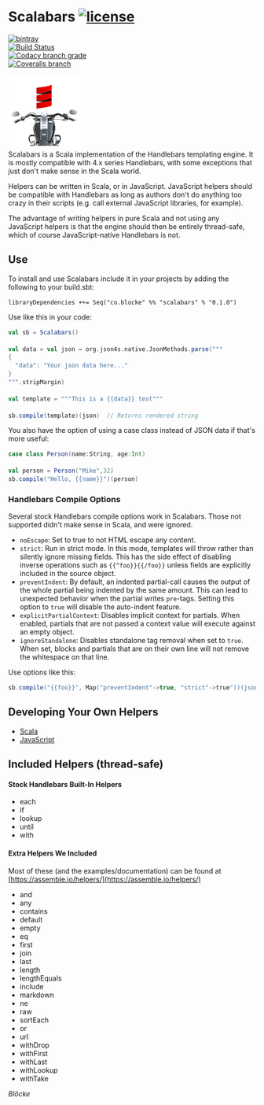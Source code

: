   
# Scalabars [![license](https://img.shields.io/github/license/mashape/apistatus.svg?maxAge=86400)](https://opensource.org/licenses/MIT)  
[![bintray](https://api.bintray.com/packages/blocke/releases/scalabars/images/download.svg)](https://bintray.com/blocke/releases/scalabars/_latestVersion)  
[![Build Status](https://img.shields.io/travis/gzoller/Scalabars.svg?branch=master)](https://travis-ci.org/gzoller/Scalabars)  
[![Codacy branch grade](https://img.shields.io/codacy/grade/9437bb8b88464096b1a848ba0eed8b7d/master.svg?maxAge=2592000)](https://www.codacy.com/app/gzoller/Scalabars?utm_source=github.com&amp;utm_medium=referral&amp;utm_content=gzoller/Scalabars&amp;utm_campaign=Badge_Grade)  
[![Coveralls branch](https://img.shields.io/coveralls/gzoller/Scalabars/master.svg?maxAge=360)](https://coveralls.io/github/gzoller/Scalabars)  
  
 ![scalabars](scalabars.jpg)  
Scalabars is a Scala implementation of the Handlebars templating engine.  It is mostly compatible with  4.x series Handlebars, with some exceptions that just don't make sense in the Scala world.  
  
Helpers can be written in Scala, or in JavaScript.  JavaScript helpers should be compatible with Handlebars as long as authors don't do anything too crazy in their scripts (e.g. call external JavaScript libraries, for example).  
  
The advantage of writing helpers in pure Scala and not using any JavaScript helpers is that the engine should then be entirely thread-safe, which of course JavaScript-native Handlebars is not.  
  
## Use  
  
To install and use Scalabars include it in your projects by adding the following to your build.sbt:  
 ``` 
 libraryDependencies ++= Seq("co.blocke" %% "scalabars" % "0.1.0")  
 ```

Use like this in your code:

```scala
val sb = Scalabars()

val data = val json = org.json4s.native.JsonMethods.parse("""
{
  "data": "Your json data here..."
}
""".stripMargin)

val template = """This is a {{data}} test"""

sb.compile(template)(json)  // Returns rendered string
``` 

You also have the option of using a case class instead of JSON data if that's more useful:

```scala
case class Person(name:String, age:Int)

val person = Person("Mike",32)
sb.compile("Hello, {{name}}")(person)
```

### Handlebars Compile Options
Several stock Handlebars compile options work in Scalabars.  Those not supported didn't make sense in Scala, and were ignored.

- `noEscape`: Set to true to not HTML escape any content.
- `strict`: Run in strict mode. In this mode, templates will throw rather than silently ignore missing fields. This has the side effect of disabling inverse operations such as  `{{^foo}}{{/foo}}`  unless fields are explicitly included in the source object.
- `preventIndent`: By default, an indented partial-call causes the output of the whole partial being indented by the same amount. This can lead to unexpected behavior when the partial writes  `pre`-tags. Setting this option to  `true`  will disable the auto-indent feature.
- `explicitPartialContext`: Disables implicit context for partials. When enabled, partials that are not passed a context value will execute against an empty object.
- `ignoreStandalone`: Disables standalone tag removal when set to  `true`. When set, blocks and partials that are on their own line will not remove the whitespace on that line.

Use options like this:

```scala
sb.compile("{{foo}}", Map("preventIndent"->true, "strict"->true"))(json)
```

## Developing Your Own Helpers  
  
* [Scala](scalaHelper.md)  
* [JavaScript](jsHelper.md)  
  
## Included Helpers (thread-safe)  
  
#### Stock Handlebars Built-In Helpers  
* each  
* if  
* lookup  
* until  
* with  
  
#### Extra Helpers We Included  
Most of these (and the examples/documentation) can be found at [https://assemble.io/helpers/](https://assemble.io/helpers/)  
* and  
* any  
* contains  
* default  
* empty  
* eq  
* first  
* join  
* last  
* length  
* lengthEquals  
* include  
* markdown  
* ne  
* raw  
* sortEach  
* or  
* url  
* withDrop  
* withFirst  
* withLast  
* withLookup  
* withTake  
  
*Blöcke*